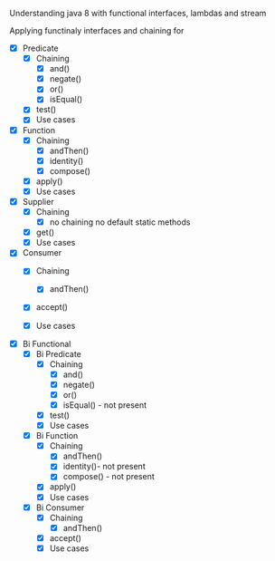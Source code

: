 Understanding java 8 with functional interfaces, lambdas and stream

Applying functinaly interfaces and chaining for
- [x]  Predicate
    - [x]  Chaining
        - [x]  and()
        - [x]  negate()
        - [x]  or()
        - [x]  isEqual()
    - [x]  test()
    - [x]  Use cases
- [x]  Function
    - [x]  Chaining
        - [x]  andThen()
        - [x]  identity()
        - [x]  compose()
    - [x]  apply()
    - [x]  Use cases
- [x]  Supplier
    - [x]  Chaining
        - [x]  no chaining no default static methods
    - [x]  get()
    - [x]  Use cases
- [x]  Consumer
    - [x]  Chaining
        - [x]  andThen()
    - [x]  accept()
    - [x]  Use cases
    
    
- [x]  Bi Functional
    - [x]  Bi Predicate
        - [x]  Chaining
            - [x]  and()
            - [x]  negate()
            - [x]  or()
            - [x]  isEqual() - not present
        - [x]  test()
        - [x]  Use cases
    - [x]  Bi Function
        - [x]  Chaining
            - [x]  andThen()
            - [x]  identity()- not present
            - [x]  compose() - not present
        - [x]  apply()
        - [x]  Use cases
    - [x]  Bi Consumer
        - [x]  Chaining
            - [x]  andThen()
        - [x]  accept()
        - [x]  Use cases
